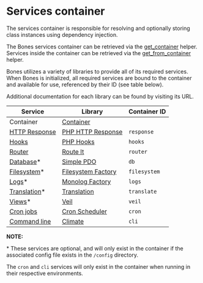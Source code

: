 # Services container

The services container is responsible for resolving and optionally storing class instances using dependency injection. 

The Bones services container can be retrieved via the [get_container](helpers.md#get_container) helper. 
Services inside the container can be retrieved via the [get_from_container](helpers.md#get_from_container) helper.

Bones utilizes a variety of libraries to provide all of its required services. 
When Bones is initialized, all required services are bound to the container and available for use, referenced by their ID (see table below).

Additional documentation for each library can be found by visiting its URL.

| Service                                     | Library                                                                   | Container ID | 
|---------------------------------------------|---------------------------------------------------------------------------|--------------|
| Container                                   | [Container](https://github.com/bayfrontmedia/container)                   |              |
| [HTTP Response](libraries/http-response.md) | [PHP HTTP Response](https://github.com/bayfrontmedia/php-http-response)   | `response`   |
| [Hooks](libraries/hooks.md)                 | [PHP Hooks](https://github.com/bayfrontmedia/php-hooks)                   | `hooks`      |
| [Router](libraries/router.md)               | [Route It](https://github.com/bayfrontmedia/route-it)                     | `router`     |
| [Database](libraries/database.md)*          | [Simple PDO](https://github.com/bayfrontmedia/simple-pdo)                 | `db`         |
| [Filesystem](libraries/filesystem.md)*      | [Filesystem Factory](https://github.com/bayfrontmedia/filesystem-factory) | `filesystem` |
| [Logs](libraries/logs.md)*                  | [Monolog Factory](https://github.com/bayfrontmedia/monolog-factory)       | `logs`       |
| [Translation](libraries/translation.md)*    | [Translation](https://github.com/bayfrontmedia/translation)               | `translate`  |
| [Views](libraries/views.md)*                | [Veil](https://github.com/bayfrontmedia/veil)                             | `veil`       |
| [Cron jobs](libraries/cron.md)              | [Cron Scheduler](https://github.com/bayfrontmedia/cron-scheduler)         | `cron`       |
| [Command line](libraries/cli.md)            | [Climate](https://github.com/thephpleague/climate)                        | `cli`        |

**NOTE:**

\* These services are optional, and will only exist in the container if the associated config file exists in the `/config` directory.

The `cron` and `cli` services will only exist in the container when running in their respective environments.